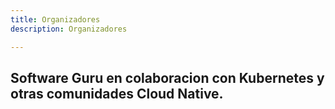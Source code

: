 ```yaml
---
title: Organizadores
description: Organizadores

---
```


## Software Guru en colaboracion con Kubernetes y otras comunidades Cloud Native.